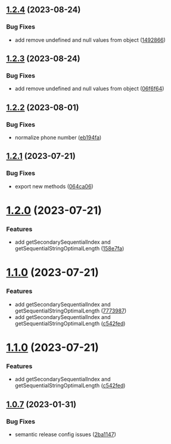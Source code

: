 ## [1.2.4](https://github.com/uzenith360/utils/compare/v1.2.3...v1.2.4) (2023-08-24)


### Bug Fixes

* add remove undefined and null values from object ([1492866](https://github.com/uzenith360/utils/commit/1492866a23bc5d80d407cfdff08e4bbebeb918f9))

## [1.2.3](https://github.com/uzenith360/utils/compare/v1.2.2...v1.2.3) (2023-08-24)


### Bug Fixes

* add remove undefined and null values from object ([06f6f64](https://github.com/uzenith360/utils/commit/06f6f6474a5f10aaf0c3c2ef44d6d3f4d01dc192))

## [1.2.2](https://github.com/uzenith360/utils/compare/v1.2.1...v1.2.2) (2023-08-01)


### Bug Fixes

* normalize phone number ([eb194fa](https://github.com/uzenith360/utils/commit/eb194fade6c1b78b102b2e5a8ac315d37f358977))

## [1.2.1](https://github.com/uzenith360/utils/compare/v1.2.0...v1.2.1) (2023-07-21)


### Bug Fixes

* export new methods ([064ca06](https://github.com/uzenith360/utils/commit/064ca06ad2af7b601a9f9049647beac10601598f))

# [1.2.0](https://github.com/uzenith360/utils/compare/v1.1.0...v1.2.0) (2023-07-21)


### Features

* add getSecondarySequentialIndex and getSequentialStringOptimalLength ([158e7fa](https://github.com/uzenith360/utils/commit/158e7fab59f8cd3716992371df9be1ee27cd7589))

# [1.1.0](https://github.com/uzenith360/utils/compare/v1.0.7...v1.1.0) (2023-07-21)


### Features

* add getSecondarySequentialIndex and getSequentialStringOptimalLength ([7773987](https://github.com/uzenith360/utils/commit/77739872a0dfac583a8eee9758a572949aa63fef))
* add getSecondarySequentialIndex and getSequentialStringOptimalLength ([c542fed](https://github.com/uzenith360/utils/commit/c542fed9cd1d24b106c018e472b37c1981018abf))

# [1.1.0](https://github.com/uzenith360/utils/compare/v1.0.7...v1.1.0) (2023-07-21)


### Features

* add getSecondarySequentialIndex and getSequentialStringOptimalLength ([c542fed](https://github.com/uzenith360/utils/commit/c542fed9cd1d24b106c018e472b37c1981018abf))

## [1.0.7](https://github.com/uzenith360/utils/compare/v1.0.6...v1.0.7) (2023-01-31)


### Bug Fixes

* semantic release config issues ([2ba1147](https://github.com/uzenith360/utils/commit/2ba114755b47d70b7413787950810985011ca8fd))
